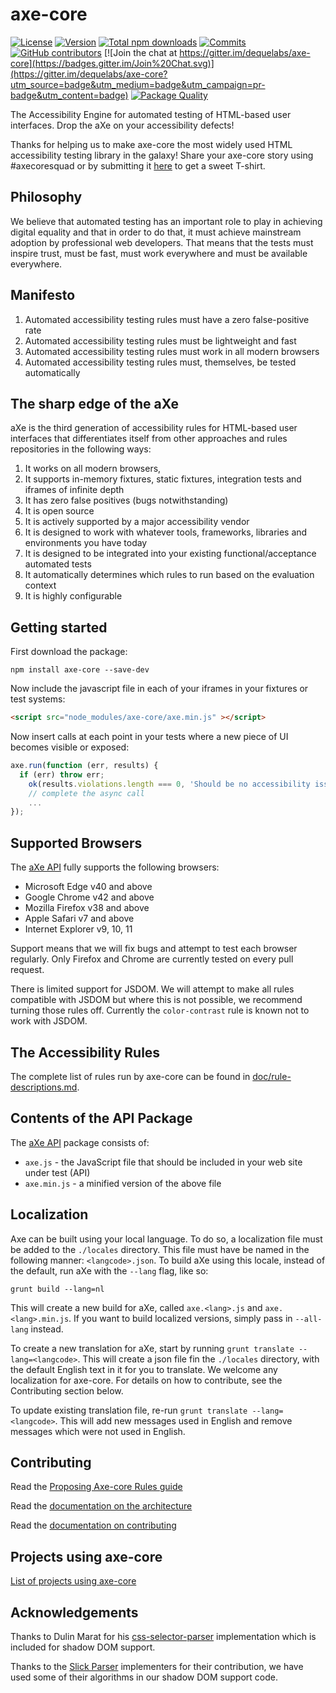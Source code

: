 # axe-core

[![License](https://img.shields.io/npm/l/axe-core.svg)](LICENSE)
[![Version](https://img.shields.io/npm/v/axe-core.svg)](https://www.npmjs.com/package/axe-core)
[![Total npm downloads](https://img.shields.io/npm/dt/axe-core.svg)](https://www.npmjs.com/package/axe-core)
[![Commits](https://img.shields.io/github/commit-activity/y/dequelabs/axe-core.svg)](https://github.com/dequelabs/axe-core/commits/develop)
[![GitHub contributors](https://img.shields.io/github/contributors/dequelabs/axe-core.svg)](https://github.com/dequelabs/axe-core/graphs/contributors)
[![Join the chat at https://gitter.im/dequelabs/axe-core](https://badges.gitter.im/Join%20Chat.svg)](https://gitter.im/dequelabs/axe-core?utm_source=badge&utm_medium=badge&utm_campaign=pr-badge&utm_content=badge)
[![Package Quality](http://npm.packagequality.com/shield/axe-core.svg)](http://packagequality.com/#?package=axe-core)

The Accessibility Engine for automated testing of HTML-based user interfaces. Drop the aXe on your accessibility defects!

Thanks for helping us to make axe-core the most widely used HTML accessibility testing library in the galaxy! Share your axe-core story using #axecoresquad or by submitting it [here](https://accessibility.deque.com/axe-core-stories) to get a sweet T-shirt.

## Philosophy

We believe that automated testing has an important role to play in achieving digital equality and that in order to do that, it must achieve mainstream adoption by professional web developers. That means that the tests must inspire trust, must be fast, must work everywhere and must be available everywhere.

## Manifesto

1. Automated accessibility testing rules must have a zero false-positive rate
2. Automated accessibility testing rules must be lightweight and fast
3. Automated accessibility testing rules must work in all modern browsers
4. Automated accessibility testing rules must, themselves, be tested automatically

## The sharp edge of the aXe

aXe is the third generation of accessibility rules for HTML-based user interfaces that differentiates itself from other approaches and rules repositories in the following ways:

1. It works on all modern browsers,
2. It supports in-memory fixtures, static fixtures, integration tests and iframes of infinite depth
3. It has zero false positives (bugs notwithstanding)
4. It is open source
5. It is actively supported by a major accessibility vendor
6. It is designed to work with whatever tools, frameworks, libraries and environments you have today
7. It is designed to be integrated into your existing functional/acceptance automated tests
8. It automatically determines which rules to run based on the evaluation context
9. It is highly configurable

## Getting started

First download the package:

```console
npm install axe-core --save-dev
```

Now include the javascript file in each of your iframes in your fixtures or test systems:

```html
<script src="node_modules/axe-core/axe.min.js" ></script>
```

Now insert calls at each point in your tests where a new piece of UI becomes visible or exposed:

```js
axe.run(function (err, results) {
  if (err) throw err;
    ok(results.violations.length === 0, 'Should be no accessibility issues');
    // complete the async call
    ...
});
```

## Supported Browsers

The [aXe API](doc/API.md) fully supports the following browsers:

* Microsoft Edge v40 and above
* Google Chrome v42 and above
* Mozilla Firefox v38 and above
* Apple Safari v7 and above
* Internet Explorer v9, 10, 11

Support means that we will fix bugs and attempt to test each browser regularly. Only Firefox and Chrome are currently tested on every pull request.

There is limited support for JSDOM. We will attempt to make all rules compatible with JSDOM but where this is not possible, we recommend turning those rules off. Currently the `color-contrast` rule is known not to work with JSDOM.

## The Accessibility Rules

The complete list of rules run by axe-core can be found in [doc/rule-descriptions.md](./doc/rule-descriptions.md).

## Contents of the API Package

The [aXe API](doc/API.md) package consists of:

* `axe.js` - the JavaScript file that should be included in your web site under test (API)
* `axe.min.js` - a minified version of the above file

## Localization

Axe can be built using your local language. To do so, a localization file must be added to the `./locales` directory. This file must have be named in the following manner: `<langcode>.json`. To build aXe using this locale, instead of the default, run aXe with the `--lang` flag, like so:

`grunt build --lang=nl`

This will create a new build for aXe, called `axe.<lang>.js` and `axe.<lang>.min.js`. If you want to build localized versions, simply pass in `--all-lang` instead.

To create a new translation for aXe, start by running `grunt translate --lang=<langcode>`. This will create a json file fin the `./locales` directory, with the default English text in it for you to translate. We welcome any localization for axe-core. For details on how to contribute, see the Contributing section below.

To update existing translation file, re-run `grunt translate --lang=<langcode>`. This will add new messages used in English and remove messages which were not used in English.

## Contributing

Read the [Proposing Axe-core Rules guide](./doc/rule-proposal.md)

Read the [documentation on the architecture](./doc/developer-guide.md)

Read the [documentation on contributing](CONTRIBUTING.md)

## Projects using axe-core

[List of projects using axe-core](doc/projects.md)

## Acknowledgements

Thanks to Dulin Marat for his [css-selector-parser](https://www.npmjs.com/package/css-selector-parser) implementation which is included for shadow DOM support.

Thanks to the [Slick Parser](https://github.com/mootools/slick/blob/master/Source/Slick.Parser.js) implementers for their contribution, we have used some of their algorithms in our shadow DOM support code.

